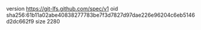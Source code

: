 version https://git-lfs.github.com/spec/v1
oid sha256:61b11a02abe40838277783be7f3d7827d97dae226e96204c6eb5146d2dc662f9
size 2280

